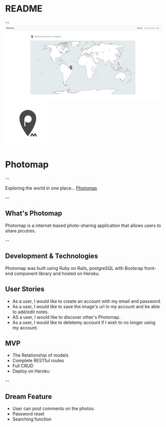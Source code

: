 # README

--
![](photomap.png)
![](photomap-logo-103.png)
# Photomap


--

Exploring the world in one place...
[Photomap](https://i-photomap.herokuapp.com)

--
## What's Photomap

Photomap is a internet-based photo-sharing application that allows users to share picutres. 

--

## Development & Technologies

Photomap was built using Ruby on Rails, postgreSQL with Bootsrap front-end component library and hosted on Heroku.

## User Stories

- As a user, I would like to create an account with my email and password.
- As a user, I would like to save the image's url in my account and be able to add/edit notes.
- AS a user, I would like to discover other's Photomap.
- As a user, I would like to deletemy account if I wish to no longer using my account.


## MVP

- The Relationship of models
- Complete RESTful routes
- Full CRUD
- Deploy on Heroku

--

## Dream Feature

- User can post comments on the photos.
- Password reset
- Searching function
